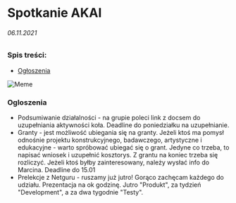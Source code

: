 # Spotkanie AKAI 
###### 06.11.2021

### Spis treści:
- [Ogłoszenia](#Ogloszenia)

![Meme](https://i.chzbgr.com/original/8180741/hFCC73699/26-programmer-memes-for-the-tech-geeks-and-coding-dorks)

### Ogloszenia

- Podsumiwanie działalności - na grupie poleci link z docsem do uzupełniania aktywności koła. Deadline do poniedziałku na uzupełnianie.
- Granty - jest możliwość ubiegania się na granty. Jeżeli ktoś ma pomysł odnośnie projektu konstrukcyjnego, badawczego, artystyczne i edukacyjne - warto spróbować ubiegać się o grant. Jedyne co trzeba, to napisać wniosek i uzupełnić kosztorys. Z grantu na koniec trzeba się rozliczyć. Jeżeli ktoś byłby zainteresowany, należy wysłać info do Marcina. Deadline do 15.01 
- Prelekcje z Netguru - ruszamy już jutro! Gorąco zachęcam każdego do udziału. Prezentacja na ok godzinę. Jutro "Produkt", za tydzień "Development", a za dwa tygodnie "Testy".
